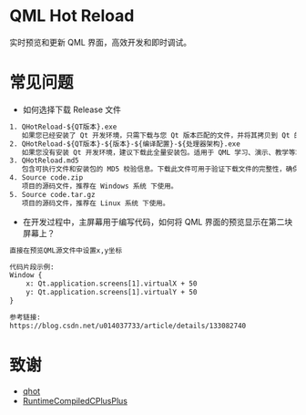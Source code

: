 # QML Hot Reload
实时预览和更新 QML 界面，高效开发和即时调试。

# 常见问题
- 如何选择下载 Release 文件
```txt
1. QHotReload-${QT版本}.exe
   如果您已经安装了 Qt 开发环境，只需下载与您 Qt 版本匹配的文件，并将其拷贝到 Qt 的 bin 目录下即可使用。
2. QHotReload-${QT版本}-${版本}-${编译配置}-${处理器架构}.exe
   如果您没有安装 Qt 开发环境，建议下载此全量安装包。适用于 QML 学习、演示、教学等场景，安装后即可直接使用。
3. QHotReload.md5
   包含可执行文件和安装包的 MD5 校验信息。下载此文件可用于验证下载文件的完整性，确保文件未被篡改。
4. Source code.zip
   项目的源码文件，推荐在 Windows 系统 下使用。
5. Source code.tar.gz
   项目的源码文件，推荐在 Linux 系统 下使用。
```
- 在开发过程中，主屏幕用于编写代码，如何将 QML 界面的预览显示在第二块屏幕上？
``` txt
直接在预览QML源文件中设置x,y坐标

代码片段示例:
Window {
    x: Qt.application.screens[1].virtualX + 50
    y: Qt.application.screens[1].virtualY + 50
}

参考链接:
https://blog.csdn.net/u014037733/article/details/133082740
```

# 致谢
* [qhot](https://github.com/patrickelectric/qhot)
* [RuntimeCompiledCPlusPlus](https://github.com/RuntimeCompiledCPlusPlus/RuntimeCompiledCPlusPlus)
